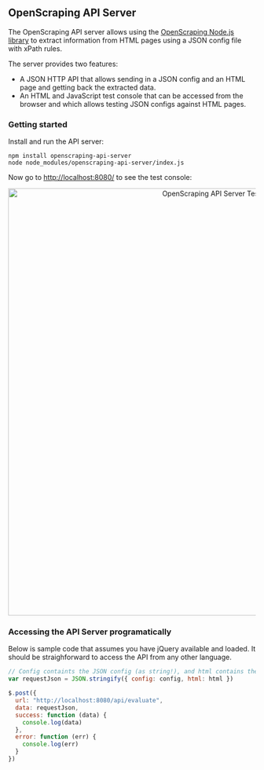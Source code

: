## OpenScraping API Server

The OpenScraping API server allows using the [OpenScraping Node.js library](https://github.com/zmarty/openscraping-lib-nodejs/) to extract information from HTML pages using a JSON config file with xPath rules.

The server provides two features:
* A JSON HTTP API that allows sending in a JSON config and an HTML page and getting back the extracted data.
* An HTML and JavaScript test console that can be accessed from the browser and which allows testing JSON configs against HTML pages.

### Getting started

Install and run the API server:

```
npm install openscraping-api-server
node node_modules/openscraping-api-server/index.js
```

Now go to [http://localhost:8080/](http://localhost:8080/) to see the test console:
<p align="center"><img src='http://i.imgur.com/AvpwGCK.jpg' alt='OpenScraping API Server Test Console' width='870'></p>

### Accessing the API Server programatically

Below is sample code that assumes you have jQuery available and loaded. It should be straighforward to access the API from any other language.

```javascript
// Config containts the JSON config (as string!), and html contains the HTML of the pages we are scraping
var requestJson = JSON.stringify({ config: config, html: html })

$.post({
  url: "http://localhost:8080/api/evaluate",
  data: requestJson,
  success: function (data) {
    console.log(data)
  },
  error: function (err) {
    console.log(err)
  }
})
```
